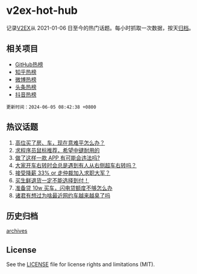 # v2ex-hot-hub

 记录[V2EX](https://www.v2ex.com/)从 2021-01-06 日至今的热门话题。每小时抓取一次数据，按天[归档](archives)。
 
 ## 相关项目

- [GitHub热榜](https://github.com/lonnyzhang423/github-hot-hub)
- [知乎热榜](https://github.com/lonnyzhang423/zhihu-hot-hub)
- [微博热榜](https://github.com/lonnyzhang423/weibo-hot-hub)
- [头条热榜](https://github.com/lonnyzhang423/toutiao-hot-hub)
- [抖音热榜](https://github.com/lonnyzhang423/douyin-hot-hub)


 `更新时间：2024-06-05 08:42:38 +0800`

## 热议话题

1. [高位买了房、车，现在意难平怎么办？](https://www.v2ex.com/t/1046636)
1. [求程序员鼠标推荐，希望中键耐用的](https://www.v2ex.com/t/1046631)
1. [做了这样一款 APP 有可能会违法吗?](https://www.v2ex.com/t/1046589)
1. [大家开车右转时会总是遇到有人从右侧超车右转吗？](https://www.v2ex.com/t/1046563)
1. [接受降薪 33% or 走仲裁加入求职大军？](https://www.v2ex.com/t/1046628)
1. [买生鲜退货一定不能选择到付！](https://www.v2ex.com/t/1046637)
1. [准备贷 10w 买车，闪电贷额度不够怎么办](https://www.v2ex.com/t/1046622)
1. [诸君有想过为啥最近网约车越来越臭了吗](https://www.v2ex.com/t/1046612)

## 历史归档

[archives](archives)

## License

See the [LICENSE](LICENSE) file for license rights and limitations (MIT).
